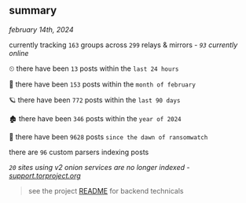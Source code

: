 
## summary
_february 14th, 2024_

currently tracking `163` groups across `299` relays & mirrors - _`93` currently online_

⏲ there have been `13` posts within the `last 24 hours`

🦈 there have been `153` posts within the `month of february`

🪐 there have been `772` posts within the `last 90 days`

🏚 there have been `346` posts within the `year of 2024`

🦕 there have been `9628` posts `since the dawn of ransomwatch`

there are `96` custom parsers indexing posts

_`20` sites using v2 onion services are no longer indexed - [support.torproject.org](https://support.torproject.org/onionservices/v2-deprecation/)_

> see the project [README](https://github.com/joshhighet/ransomwatch#ransomwatch--) for backend technicals
